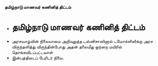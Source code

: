 **தமிழ்நாடு மாணவர் கணினித் திட்டம்**
- # தமிழ்நாடு மாணவர் கணினித் திட்டம்
- அரசவாழ்வின் நிலையாமை அறிவுறுத்த டஸ்னிசாஸினால் டமோக்ளிஸீக்கு அரச விருந்தளித்து விருந்தின்போது அதன் தலைமீது ஒற்றை மயிரில் தொங்கவிடப்பட்டவாள்
- இன்பத்திடைப் பேரிடர் நிலை.


